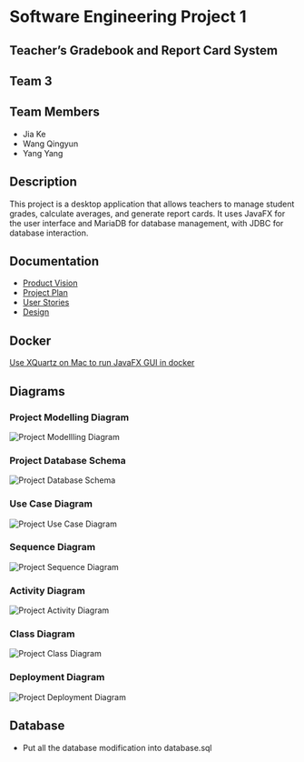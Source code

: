 # Software Engineering Project 1

## Teacher’s Gradebook and Report Card System

## Team 3

## Team Members
- Jia Ke
- Wang Qingyun
- Yang Yang

## Description
This project is a desktop application that allows teachers to manage student
grades, calculate averages, and generate report cards. It uses JavaFX for the
user interface and MariaDB for database management, with JDBC for database
interaction.

## Documentation
- [Product Vision](docs/product_vision_group3.pdf)
- [Project Plan](docs/project_plan_group3_v3.pdf)
- [User Stories](docs/UserStories.md)
- [Design](docs/Design.md)

## Docker
[Use XQuartz on Mac to run JavaFX GUI in docker](docs/DockerSetup.md)

## Diagrams

### Project Modelling Diagram
![Project Modellling Diagram](docs/modelling-dia.png "Project Modelling Diagram")

### Project Database Schema
![Project Database Schema](docs/database-schema.png "Project Database Schema")

### Use Case Diagram
![Project Use Case Diagram](docs/dia_use_case.jpg "Project Use Case Diagram")

### Sequence Diagram
![Project Sequence Diagram](docs/dia_sequence.jpg "Project Sequence Diagram")

### Activity Diagram
![Project Activity Diagram](docs/dia_activities.jpg "Project Activity Diagram")

### Class Diagram
![Project Class Diagram](docs/dia_class.jpg "Project Class Diagram")

### Deployment Diagram
![Project Deployment Diagram](docs/dia_deployment.jpg "Project Deployment Diagram")

## Database
- Put all the database modification into database.sql

